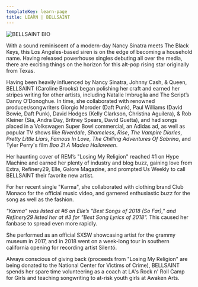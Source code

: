 ```yaml
---
templateKey: learn-page
title: LEARN | BELLSAINT
---
```

![BELLSAINT BIO](/img/bellsaint-pink-bg-edit-no-fade_artwork_2000x1587.png "BELLSAINT BIO")

With a sound reminiscent of a modern-day Nancy Sinatra meets The Black Keys, this Los Angeles-based siren is on the edge of becoming a household name. Having released powerhouse singles debuting all over the media, there are exciting things on the horizon for this alt-pop rising star originally from Texas.

Having been heavily influenced by Nancy Sinatra, Johnny Cash, & Queen, BELLSAINT (Caroline Brooks) began polishing her craft and earned her stripes writing for other artists, including Natalie Imbruglia and The Script’s Danny O’Donoghue. In time, she collaborated with renowned producer/songwriters Giorgio Moroder (Daft Punk), Paul Williams (David Bowie, Daft Punk), David Hodges (Kelly Clarkson, Christina Aguilera), & Rob Kleiner (Sia, Andra Day, Britney Spears, David Guetta), and had songs placed in a Volkswagen Super Bowl commercial, an Adidas ad, as well as popular TV shows like _Riverdale_, _Shameless_, _Rise_, _The Vampire Diaries_, _Pretty Little Liars_, _Famous In Love_, _The Chilling Adventures Of Sabrina_, and Tyler Perry's film _Boo 2! A Madea Halloween_.

Her haunting cover of REM’s "Losing My Religion" reached #1 on Hype Machine and earned her plenty of industry and blog buzz, gaining love from Extra, Refinery29, Elle, Galore Magazine, and prompted Us Weekly to call BELLSAINT their favorite new artist.

For her recent single "Karma", she collaborated with clothing brand Club Monaco for the official music video, and garnered enthusiastic buzz for the song as well as the fashion.

_"_Karma" was listed at #6 on Elle’s "Best Songs of 2018 (So Far)," and Refinery29 listed her at #3 for "Best Song Lyrics of 2018"_._ This caused her fanbase to spread even more rapidly.

She performed as an official SXSW showcasing artist for the grammy museum in 2017, and in 2018 went on a week-long tour in southern california opening for recording artist Silentó.

Always conscious of giving back (proceeds from "Losing My Religion" are being donated to the National Center for Victims of Crime), BELLSAINT spends her spare time volunteering as a coach at LA's Rock n' Roll Camp for Girls and teaching songwriting to at-risk youth girls at Awaken Arts.

